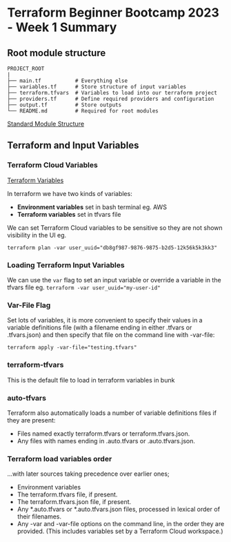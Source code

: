 # Terraform Beginner Bootcamp 2023 - Week 1 Summary

## Root module structure
```
PROJECT_ROOT
|
├── main.tf           # Everything else
├── variables.tf      # Store structure of input variables
├── terraform.tfvars  # Variables to load into our terraform project
├── providers.tf      # Define required providers and configuration
├── output.tf         # Store outputs
└── README.md         # Required for root modules
```
[Standard Module Structure](https://developer.hashicorp.com/terraform/language/develop/structure)

## Terraform and Input Variables

### Terraform Cloud Variables
[Terraform Variables](https://developer.hashicorp.com/terraform/language/values/variables)

In terraform we have two kinds of variables:
- **Environment variables** set in bash terminal eg. AWS
- **Terraform variables**   set in tfvars file

We can set Terraform Cloud variables to be sensitive so they are not shown visibility in the UI eg.
```
terraform plan -var user_uuid="db8gf987-9876-9875-b2d5-12k56k5k3kk3"
```

### Loading Terraform Input Variables

We can use the `var` flag to set an input variable or override a variable in the tfvars file eg. `terraform -var user_uuid="my-user-id"`

### Var-File Flag

Set lots of variables, it is more convenient to specify their values in a variable definitions file (with a filename ending in either .tfvars or .tfvars.json) and then specify that file on the command line with -var-file:
```
terraform apply -var-file="testing.tfvars"
```

### terraform-tfvars

This is the default file to load in terraform variables in bunk

### auto-tfvars

Terraform also automatically loads a number of variable definitions files if they are present:
- Files named exactly terraform.tfvars or terraform.tfvars.json.
- Any files with names ending in .auto.tfvars or .auto.tfvars.json.

### Terraform load variables order
...with later sources taking precedence over earlier ones;

- Environment variables
- The terraform.tfvars file, if present.
- The terraform.tfvars.json file, if present.
- Any *.auto.tfvars or *.auto.tfvars.json files, processed in lexical order of their filenames.
- Any -var and -var-file options on the command line, in the order they are provided. (This includes variables set by a Terraform Cloud workspace.)


